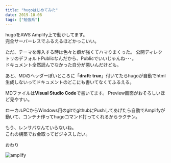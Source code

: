 ```yaml
---
title: "hugoはじめてみた"
date: 2019-10-08
tags: ["勉強系"]
---
```


hugoをAWS Amplify上で動かしてます。  
完全サーバーレスでふるえるほどかっこいい。

ただ、テーマを導入する時は色々と癖が強くてハマりまくった。
公開ディレクトリのデフォルトPublicなんだから、Publicでいいじゃんね･･･。  
ドキュメント全然読んでなかった自分が悪いんだけども。

あと、MDのヘッダーぽいところに「**draft: true**」付いてたらhugoが自動でhtml生成しないってドキュメントのどこにも書いてなくてふるえる。

MDファイルは**Visual Studio Code**で書いてます。
Preview画面がおそろしいほど見やすい。

ローカルPCからWindows用のgitでgithubにPushしてあげたら自動でAmplifyが動いて、コンテナ作ってhugoコマンド打ってくれるからラクチン。

もう、レンサバなんていらないね。  
これの構築でお金取ってビジネスしたい。

おわり 

![amplify](../../img/amplify.jpg)
